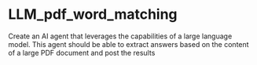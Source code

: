# LLM_pdf_word_matching
Create an AI agent that leverages the capabilities of a large language model. This agent should be able to extract answers based on the content of a large PDF document and post the results
